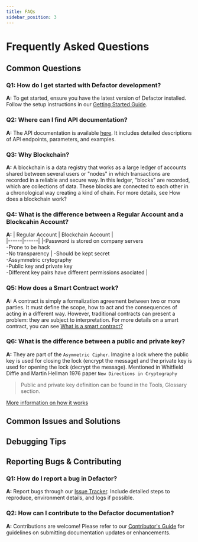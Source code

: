 ```yaml
---
title: FAQs
sidebar_position: 3
---
```


# Frequently Asked Questions

## Common Questions

### Q1: How do I get started with Defactor development?

**A:** To get started, ensure you have the latest version of Defactor installed. Follow the setup instructions in our [Getting Started Guide](../blockchain-and-web3/index.md).

### Q2: Where can I find API documentation?

**A:** The API documentation is available [here](../category/back-end-services). It includes detailed descriptions of API endpoints, parameters, and examples.

### Q3: Why Blockchain?

**A:** A blockchain is a data registry that works as a large ledger of accounts shared between several users or "nodes" in which transactions are recorded in a reliable and secure way. In this ledger, "blocks" are recorded, which are collections of data. These blocks are connected to each other in a chronological way creating a kind of chain. For more details, see How does a blockchain work?

### Q4: What is the difference between a Regular Account and a Blockcahin Account?

**A:**
| Regular Account | Blockchain Account |  
|------|------|
|-Password is stored on company servers <br/> -Prone to be hack <br/> -No transparency | -Should be kept secret <br/> -Assymmetric crytography <br/> -Public key and private key <br/> -Different key pairs have different permissions asociated |

### Q5: How does a Smart Contract work?

**A:** A contract is simply a formalization agreement between two or more parties. It must define the scope, how to act and the consequences of acting in a different way. However, traditional contracts can present a problem: they are subject to interpretation. For more details on a smart contract, you can see [What is a smart contract?](https://eoscostarica.medium.com/qu%C3%A9-es-un-smart-contract-793d2042c65d)

### Q6: What is the difference between a public and private key?

**A:** They are part of the `Asymmetric Cipher`. Imagine a lock where the public key is used for closing the lock (encrypt the message) and the private key is used for opening the lock (decrypt the message).
Mentioned in Whitfield Diffie and Martin Hellman 1976 paper `New Directions in Cryptography`

> Public and private key definition can be found in the Tools, Glossary section.

[More information on how it works](https://www.preveil.com/blog/public-and-private-key/)

## Common Issues and Solutions

## Debugging Tips

## Reporting Bugs & Contributing

### Q1: How do I report a bug in Defactor?

**A:** Report bugs through our [Issue Tracker](https://github.com/defactor-com/documentation/issues). Include detailed steps to reproduce, environment details, and logs if possible.

### Q2: How can I contribute to the Defactor documentation?

**A:** Contributions are welcome! Please refer to our [Contributor's Guide](https://github.com/defactor-com/documentation) for guidelines on submitting documentation updates or enhancements.
